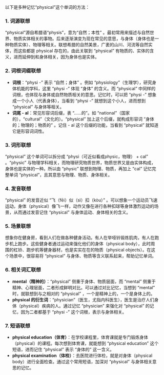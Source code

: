 以下是多种记忆“physical”这个单词的方法：

### 1. 词源联想
“physical”源自希腊语“physis”，意为“自然；本性” 。最初常用来描述与自然世界、物质实体相关的事物。后来逐渐演变为现在常见的意思，与身体（身体也是一种物质实体）、物理等相关。联想希腊的自然美景，广袤的山川、河流等自然实体，而这些都是 physical 存在的，由此关联到 “physical” 有物质的、实体的含义，进而延伸到和身体相关，因为身体也是实体。

### 2. 词根词缀联想
 - **词根**：“physi -” 表示 “自然；身体” 。例如 “physiology”（生理学），研究身体机能的学科，这里 “physi -” 体现 “身体” 的含义。而 “physical” 中同样的词根，也体现与身体或自然物质相关的意思。记忆时，可以把 “physi -” 想象成一个小人（代表身体），当看到 “physi -” 就想到这个小人，进而想到 “physical” 与身体等相关。
 - **词尾 - al**：常见形容词后缀，表 “……的”。如 “national”（国家的），“cultural”（文化的）。“physical” 加上这个后缀，就构成形容词 “身体的；物理的；物质的” 。记住 - al 这个后缀的功能，当看到 “physical” 就知道它是形容词词性。

### 3. 词形联想
“physical” 这个单词可以拆分成 “physi（可近似看成physic，物理） + cal”  。“physic” 与物理学科相关，而物理研究物质世界，物质世界又是由实体构成，身体也是实体的一种。所以由 “physic” 联想到物理、物质，再加上 “cal” 记忆完整单词 “physical”，且其意思与物理、物质、身体相关。

### 4. 发音联想
“physical” 的发音近似 “飞（fēi）似（sì）扣（kòu）” 。可以想象一个运动员飞速运动，身体（physical）像飞一样，动作又像在进行各种扣球等身体激烈运动的场景，从而通过发音记住 “physical” 与身体运动、身体相关的含义。

### 5. 场景联想
想象你在健身房，看到人们在做各种健身活动。有人在举哑铃锻炼肌肉，有人在跑步机上跑步。这些健身者通过运动来强化他们的身体（physical body），此时周围的杠铃、跑步机等健身器材，也是实实在在的物质（physical objects）。在这个场景中，很容易将 “physical” 与身体、物质等含义联系起来，帮助记忆单词。

### 6. 相关词汇联想
 - **mental（精神的）**：“physical” 侧重于身体、物质层面，而 “mental” 侧重于精神、心理层面，二者形成鲜明对比。可以通过对比记忆，当想到 “mental” 时，就联想到与之相对的 “physical” ，一个是精神上的，一个是身体上的。
 - **physical 的衍生词**：“physician”（医生，尤指内科医生），医生是治疗人们身体（physical）疾病的人。通过记忆 “physician” 来强化对 “physical” 的记忆，因为二者都基于 “physi -” 这个词根，表示与身体相关。

### 7. 短语联想
 - **physical education（体育）**：在学校课程里，体育课就是专门锻炼身体（physical）的课程。每次想到体育课，就能想到 “physical education” 这个短语，进而记住 “physical” 表示 “身体的” 这一含义。
 - **physical examination（体检）**：去医院进行体检，就是对身体（physical body）进行全面检查。通过这个常用短语，加深对 “physical” 与身体相关意思的记忆。 